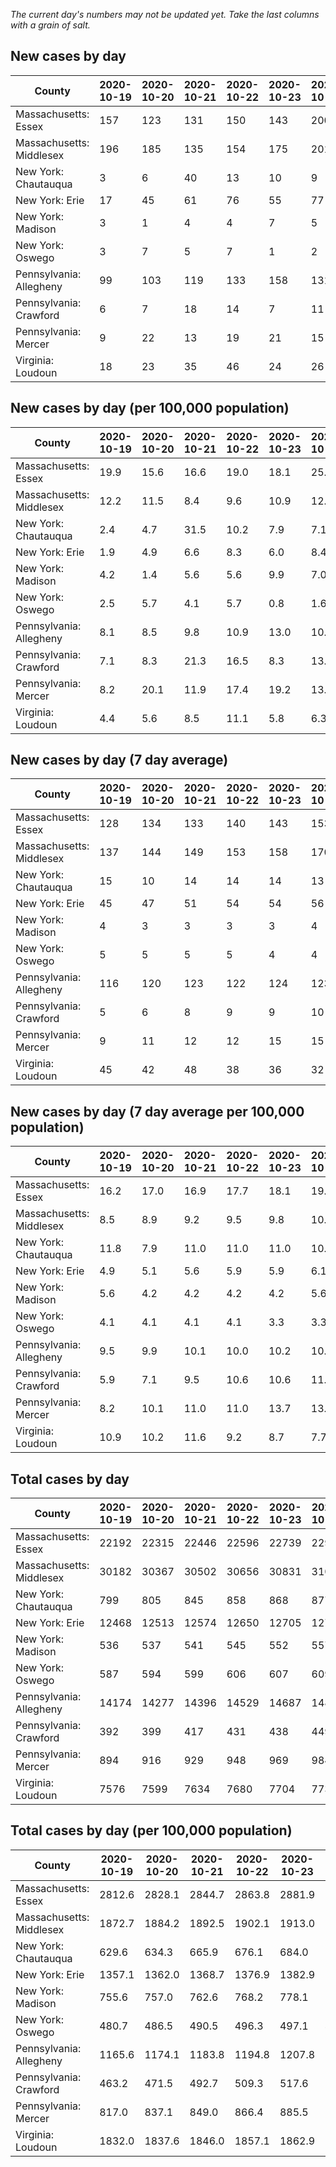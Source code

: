 _The current day's numbers may not be updated yet. Take the last columns with a grain of salt._
## New cases by day

| County | 2020-10-19 | 2020-10-20 | 2020-10-21 | 2020-10-22 | 2020-10-23 | 2020-10-24 | 2020-10-25 |
| --- | --- | --- | --- | --- | --- | --- | --- |
| Massachusetts: Essex | 157 | 123 | 131 | 150 | 143 | 200 |  |
| Massachusetts: Middlesex | 196 | 185 | 135 | 154 | 175 | 201 |  |
| New York: Chautauqua | 3 | 6 | 40 | 13 | 10 | 9 | 7 |
| New York: Erie | 17 | 45 | 61 | 76 | 55 | 77 | 37 |
| New York: Madison | 3 | 1 | 4 | 4 | 7 | 5 | 2 |
| New York: Oswego | 3 | 7 | 5 | 7 | 1 | 2 | 7 |
| Pennsylvania: Allegheny | 99 | 103 | 119 | 133 | 158 | 131 | 104 |
| Pennsylvania: Crawford | 6 | 7 | 18 | 14 | 7 | 11 | 12 |
| Pennsylvania: Mercer | 9 | 22 | 13 | 19 | 21 | 15 | 9 |
| Virginia: Loudoun | 18 | 23 | 35 | 46 | 24 | 26 | 6 |

## New cases by day (per 100,000 population)

| County | 2020-10-19 | 2020-10-20 | 2020-10-21 | 2020-10-22 | 2020-10-23 | 2020-10-24 | 2020-10-25 |
| --- | --- | --- | --- | --- | --- | --- | --- |
| Massachusetts: Essex | 19.9 | 15.6 | 16.6 | 19.0 | 18.1 | 25.3 |  |
| Massachusetts: Middlesex | 12.2 | 11.5 | 8.4 | 9.6 | 10.9 | 12.5 |  |
| New York: Chautauqua | 2.4 | 4.7 | 31.5 | 10.2 | 7.9 | 7.1 | 5.5 |
| New York: Erie | 1.9 | 4.9 | 6.6 | 8.3 | 6.0 | 8.4 | 4.0 |
| New York: Madison | 4.2 | 1.4 | 5.6 | 5.6 | 9.9 | 7.0 | 2.8 |
| New York: Oswego | 2.5 | 5.7 | 4.1 | 5.7 | 0.8 | 1.6 | 5.7 |
| Pennsylvania: Allegheny | 8.1 | 8.5 | 9.8 | 10.9 | 13.0 | 10.8 | 8.6 |
| Pennsylvania: Crawford | 7.1 | 8.3 | 21.3 | 16.5 | 8.3 | 13.0 | 14.2 |
| Pennsylvania: Mercer | 8.2 | 20.1 | 11.9 | 17.4 | 19.2 | 13.7 | 8.2 |
| Virginia: Loudoun | 4.4 | 5.6 | 8.5 | 11.1 | 5.8 | 6.3 | 1.5 |

## New cases by day (7 day average)

| County | 2020-10-19 | 2020-10-20 | 2020-10-21 | 2020-10-22 | 2020-10-23 | 2020-10-24 | 2020-10-25 |
| --- | --- | --- | --- | --- | --- | --- | --- |
| Massachusetts: Essex | 128 | 134 | 133 | 140 | 143 | 153 |  |
| Massachusetts: Middlesex | 137 | 144 | 149 | 153 | 158 | 170 |  |
| New York: Chautauqua | 15 | 10 | 14 | 14 | 14 | 13 | 13 |
| New York: Erie | 45 | 47 | 51 | 54 | 54 | 56 | 53 |
| New York: Madison | 4 | 3 | 3 | 3 | 3 | 4 | 4 |
| New York: Oswego | 5 | 5 | 5 | 5 | 4 | 4 | 5 |
| Pennsylvania: Allegheny | 116 | 120 | 123 | 122 | 124 | 123 | 121 |
| Pennsylvania: Crawford | 5 | 6 | 8 | 9 | 9 | 10 | 11 |
| Pennsylvania: Mercer | 9 | 11 | 12 | 12 | 15 | 15 | 15 |
| Virginia: Loudoun | 45 | 42 | 48 | 38 | 36 | 32 | 25 |

## New cases by day (7 day average per 100,000 population)

| County | 2020-10-19 | 2020-10-20 | 2020-10-21 | 2020-10-22 | 2020-10-23 | 2020-10-24 | 2020-10-25 |
| --- | --- | --- | --- | --- | --- | --- | --- |
| Massachusetts: Essex | 16.2 | 17.0 | 16.9 | 17.7 | 18.1 | 19.4 |  |
| Massachusetts: Middlesex | 8.5 | 8.9 | 9.2 | 9.5 | 9.8 | 10.5 |  |
| New York: Chautauqua | 11.8 | 7.9 | 11.0 | 11.0 | 11.0 | 10.2 | 10.2 |
| New York: Erie | 4.9 | 5.1 | 5.6 | 5.9 | 5.9 | 6.1 | 5.8 |
| New York: Madison | 5.6 | 4.2 | 4.2 | 4.2 | 4.2 | 5.6 | 5.6 |
| New York: Oswego | 4.1 | 4.1 | 4.1 | 4.1 | 3.3 | 3.3 | 4.1 |
| Pennsylvania: Allegheny | 9.5 | 9.9 | 10.1 | 10.0 | 10.2 | 10.1 | 10.0 |
| Pennsylvania: Crawford | 5.9 | 7.1 | 9.5 | 10.6 | 10.6 | 11.8 | 13.0 |
| Pennsylvania: Mercer | 8.2 | 10.1 | 11.0 | 11.0 | 13.7 | 13.7 | 13.7 |
| Virginia: Loudoun | 10.9 | 10.2 | 11.6 | 9.2 | 8.7 | 7.7 | 6.0 |

## Total cases by day

| County | 2020-10-19 | 2020-10-20 | 2020-10-21 | 2020-10-22 | 2020-10-23 | 2020-10-24 | 2020-10-25 |
| --- | --- | --- | --- | --- | --- | --- | --- |
| Massachusetts: Essex | 22192 | 22315 | 22446 | 22596 | 22739 | 22939 |  |
| Massachusetts: Middlesex | 30182 | 30367 | 30502 | 30656 | 30831 | 31032 |  |
| New York: Chautauqua | 799 | 805 | 845 | 858 | 868 | 877 | 884 |
| New York: Erie | 12468 | 12513 | 12574 | 12650 | 12705 | 12782 | 12819 |
| New York: Madison | 536 | 537 | 541 | 545 | 552 | 557 | 559 |
| New York: Oswego | 587 | 594 | 599 | 606 | 607 | 609 | 616 |
| Pennsylvania: Allegheny | 14174 | 14277 | 14396 | 14529 | 14687 | 14818 | 14922 |
| Pennsylvania: Crawford | 392 | 399 | 417 | 431 | 438 | 449 | 461 |
| Pennsylvania: Mercer | 894 | 916 | 929 | 948 | 969 | 984 | 993 |
| Virginia: Loudoun | 7576 | 7599 | 7634 | 7680 | 7704 | 7730 | 7736 |

## Total cases by day (per 100,000 population)

| County | 2020-10-19 | 2020-10-20 | 2020-10-21 | 2020-10-22 | 2020-10-23 | 2020-10-24 | 2020-10-25 |
| --- | --- | --- | --- | --- | --- | --- | --- |
| Massachusetts: Essex | 2812.6 | 2828.1 | 2844.7 | 2863.8 | 2881.9 | 2907.2 |  |
| Massachusetts: Middlesex | 1872.7 | 1884.2 | 1892.5 | 1902.1 | 1913.0 | 1925.4 |  |
| New York: Chautauqua | 629.6 | 634.3 | 665.9 | 676.1 | 684.0 | 691.1 | 696.6 |
| New York: Erie | 1357.1 | 1362.0 | 1368.7 | 1376.9 | 1382.9 | 1391.3 | 1395.3 |
| New York: Madison | 755.6 | 757.0 | 762.6 | 768.2 | 778.1 | 785.2 | 788.0 |
| New York: Oswego | 480.7 | 486.5 | 490.5 | 496.3 | 497.1 | 498.7 | 504.5 |
| Pennsylvania: Allegheny | 1165.6 | 1174.1 | 1183.8 | 1194.8 | 1207.8 | 1218.5 | 1227.1 |
| Pennsylvania: Crawford | 463.2 | 471.5 | 492.7 | 509.3 | 517.6 | 530.6 | 544.7 |
| Pennsylvania: Mercer | 817.0 | 837.1 | 849.0 | 866.4 | 885.5 | 899.3 | 907.5 |
| Virginia: Loudoun | 1832.0 | 1837.6 | 1846.0 | 1857.1 | 1862.9 | 1869.2 | 1870.7 |
